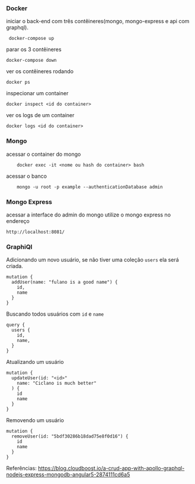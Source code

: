 ### Docker

iniciar o back-end com três contêineres(mongo, mongo-express e api com graphql). 

```
 docker-compose up
```

parar os 3 contêineres

```
docker-compose down
```

ver os contêineres rodando

```
docker ps

```

inspecionar um container

```
docker inspect <id do container>
```
ver os logs de um container 

```
docker logs <id do container>
```

### Mongo

acessar o container do mongo 
```
	docker exec -it <nome ou hash do container> bash
```

acessar o banco
```
	mongo -u root -p example --authenticationDatabase admin

```

### Mongo Express

acessar a interface do admin do mongo utilize o mongo express no endereço 
```
http://localhost:8081/
```

### GraphiQl

Adicionando um novo usuário, se não tiver uma coleção `users` ela será criada.

```
mutation {
  addUser(name: "fulano is a good name") {
    id,
    name
  }
}

```

Buscando todos usuários com `id` e `name`
```
query {
  users {
    id,
    name,
  }
}
```

Atualizando um usuário
```
mutation {
  updateUser(id: "<id>"
  	name: "Ciclano is much better"
  ) {
    id
    name
  }
}
```

Removendo um usuário

```
mutation {
  removeUser(id: "5bdf30286b18dad75e8f0d16") {
    id
    name
  }
}
```


Referências: 
 https://blog.cloudboost.io/a-crud-app-with-apollo-graphql-nodejs-express-mongodb-angular5-2874111cd6a5

